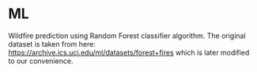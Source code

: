 # ML
Wildfire prediction using Random Forest classifier algorithm.
The original dataset is taken from here: 
https://archive.ics.uci.edu/ml/datasets/forest+fires
which is later modified to our convenience.
